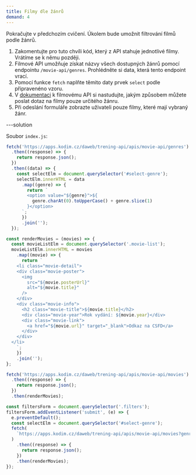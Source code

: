 ```yaml
---
title: Filmy dle žánrů
demand: 4
---
```


Pokračujte v předchozím cvičení. Úkolem bude umožnit filtrování filmů podle žánrů.

1. Zakomentujte pro tuto chvíli kód, který z API stahuje jednotlivé filmy. Vrátíme se k němu později.
1. Filmové API umožňuje získat názvy všech dostupných žánrů pomocí endpointu `/movie-api/genres`. Prohlédněte si data, která tento endpoint vrací.
1. Pomocí funkce `fetch` naplňte těmito daty prvek `select` podle připravenéno vzoru.
1. V [dokumentaci](https://apps.kodim.cz/daweb/trening-api/docs/filmove-api#seznam-film%C5%AF-get) k filmovému API si nastudujte, jakým způsobem můžete poslat dotaz na filmy pouze určitého žánru.
1. Při odeslání formuláře zobrazte uživateli pouze filmy, které mají vybraný žánr.

---solution

Soubor `index.js`:

```js
fetch('https://apps.kodim.cz/daweb/trening-api/apis/movie-api/genres')
  .then((response) => {
    return response.json();
  })
  .then((data) => {
    const selectElm = document.querySelector('#select-genre');
    selectElm.innerHTML = data
      .map((genre) => {
        return `
        <option value="${genre}">${
          genre.charAt(0).toUpperCase() + genre.slice(1)
        }</option>
      `;
      })
      .join('');
  });

const renderMovies = (movies) => {
  const movieListElm = document.querySelector('.movie-list');
  movieListElm.innerHTML = movies
    .map((movie) => {
      return `
    <li class="movie-detail">
    <div class="movie-poster">
      <img 
        src="${movie.posterUrl}"
        alt="${movie.title}"
      />
    </div>
    <div class="movie-info">
      <h2 class="movie-title">${movie.title}</h2>
      <div class="movie-year">Rok vydání: ${movie.year}</div>
      <div class="movie-link">
        <a href="${movie.url}" target="_blank">Odkaz na CSFD</a>
      </div>
    </div>
  </li>
    `;
    })
    .join('');
};

fetch('https://apps.kodim.cz/daweb/trening-api/apis/movie-api/movies')
  .then((response) => {
    return response.json();
  })
  .then(renderMovies);

const filtersForm = document.querySelector('.filters');
filtersForm.addEventListener('submit', (e) => {
  e.preventDefault();
  const selectElm = document.querySelector('#select-genre');
  fetch(
    `https://apps.kodim.cz/daweb/trening-api/apis/movie-api/movies?genre=${selectElm.value}`
  )
    .then((response) => {
      return response.json();
    })
    .then(renderMovies);
});
```

